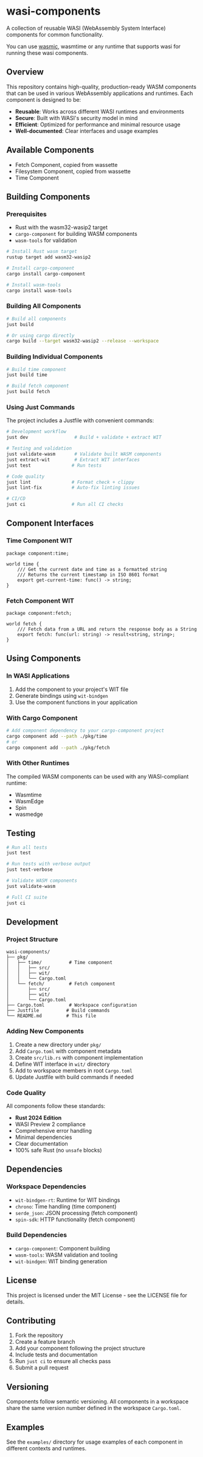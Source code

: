 # wasi-components

A collection of reusable WASI (WebAssembly System Interface) components for
common functionality.

You can use [wasmic](https://github.com/dineshdb/wasmic), wasmtime or any
runtime that supports wasi for running these wasi components.

## Overview

This repository contains high-quality, production-ready WASM components that can
be used in various WebAssembly applications and runtimes. Each component is
designed to be:

- **Reusable**: Works across different WASI runtimes and environments
- **Secure**: Built with WASI's security model in mind
- **Efficient**: Optimized for performance and minimal resource usage
- **Well-documented**: Clear interfaces and usage examples

## Available Components

- Fetch Component, copied from wassette
- Filesystem Component, copied from wassette
- Time Component

## Building Components

### Prerequisites

- Rust with the wasm32-wasip2 target
- `cargo-component` for building WASM components
- `wasm-tools` for validation

```bash
# Install Rust wasm target
rustup target add wasm32-wasip2

# Install cargo-component
cargo install cargo-component

# Install wasm-tools
cargo install wasm-tools
```

### Building All Components

```bash
# Build all components
just build

# Or using cargo directly
cargo build --target wasm32-wasip2 --release --workspace
```

### Building Individual Components

```bash
# Build time component
just build time

# Build fetch component  
just build fetch
```

### Using Just Commands

The project includes a Justfile with convenient commands:

```bash
# Development workflow
just dev                 # Build + validate + extract WIT

# Testing and validation
just validate-wasm       # Validate built WASM components
just extract-wit         # Extract WIT interfaces
just test               # Run tests

# Code quality
just lint               # Format check + clippy
just lint-fix           # Auto-fix linting issues

# CI/CD
just ci                 # Run all CI checks
```

## Component Interfaces

### Time Component WIT

```wit
package component:time;

world time {
    /// Get the current date and time as a formatted string
    /// Returns the current timestamp in ISO 8601 format
    export get-current-time: func() -> string;
}
```

### Fetch Component WIT

```wit
package component:fetch;

world fetch {
    /// Fetch data from a URL and return the response body as a String
    export fetch: func(url: string) -> result<string, string>;
}
```

## Using Components

### In WASI Applications

1. Add the component to your project's WIT file
2. Generate bindings using `wit-bindgen`
3. Use the component functions in your application

### With Cargo Component

```bash
# Add component dependency to your cargo-component project
cargo component add --path ./pkg/time
# or
cargo component add --path ./pkg/fetch
```

### With Other Runtimes

The compiled WASM components can be used with any WASI-compliant runtime:

- Wasmtime
- WasmEdge
- Spin
- wasmedge

## Testing

```bash
# Run all tests
just test

# Run tests with verbose output
just test-verbose

# Validate WASM components
just validate-wasm

# Full CI suite
just ci
```

## Development

### Project Structure

```
wasi-components/
├── pkg/
│   ├── time/          # Time component
│   │   ├── src/
│   │   ├── wit/
│   │   └── Cargo.toml
│   └── fetch/         # Fetch component
│       ├── src/
│       ├── wit/
│       └── Cargo.toml
├── Cargo.toml         # Workspace configuration
├── Justfile          # Build commands
└── README.md         # This file
```

### Adding New Components

1. Create a new directory under `pkg/`
2. Add `Cargo.toml` with component metadata
3. Create `src/lib.rs` with component implementation
4. Define WIT interface in `wit/` directory
5. Add to workspace members in root `Cargo.toml`
6. Update Justfile with build commands if needed

### Code Quality

All components follow these standards:

- **Rust 2024 Edition**
- WASI Preview 2 compliance
- Comprehensive error handling
- Minimal dependencies
- Clear documentation
- 100% safe Rust (no `unsafe` blocks)

## Dependencies

### Workspace Dependencies

- `wit-bindgen-rt`: Runtime for WIT bindings
- `chrono`: Time handling (time component)
- `serde_json`: JSON processing (fetch component)
- `spin-sdk`: HTTP functionality (fetch component)

### Build Dependencies

- `cargo-component`: Component building
- `wasm-tools`: WASM validation and tooling
- `wit-bindgen`: WIT binding generation

## License

This project is licensed under the MIT License - see the LICENSE file for
details.

## Contributing

1. Fork the repository
2. Create a feature branch
3. Add your component following the project structure
4. Include tests and documentation
5. Run `just ci` to ensure all checks pass
6. Submit a pull request

## Versioning

Components follow semantic versioning. All components in a workspace share the
same version number defined in the workspace `Cargo.toml`.

## Examples

See the `examples/` directory for usage examples of each component in different
contexts and runtimes.
